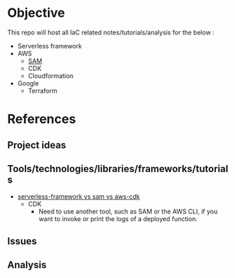 # Objective

This repo will host all IaC related notes/tutorials/analysis for the below : 

- Serverless framework
- AWS
    - [SAM](./aws/sam/README.md)
    - CDK
    - Cloudformation
- Google
  - Terraform

# References

## Project ideas

## Tools/technologies/libraries/frameworks/tutorials

- [serverless-framework vs sam vs aws-cdk](https://dev.to/tastefulelk/serverless-framework-vs-sam-vs-aws-cdk-1g9g)
  - CDK
    - Need to use another tool, such as SAM or the AWS CLI, if you want to invoke or print the logs of a deployed function.

## Issues

## Analysis